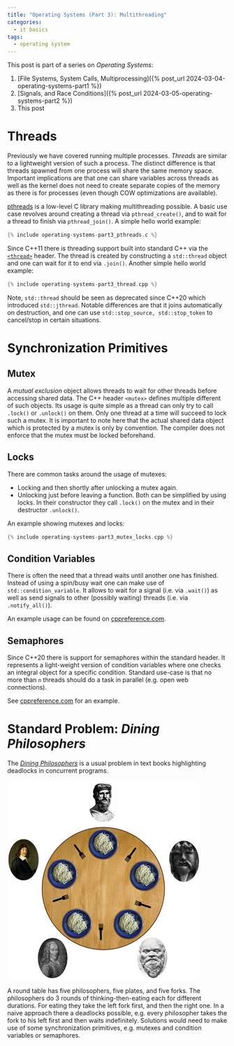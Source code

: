 ```yaml
---
title: "Operating Systems (Part 3): Multithreading"
categories:
  - it basics
tags:
  - operating system
---
```


This post is part of a series on _Operating Systems_:
1. [File Systems, System Calls, Multiprocessing]({% post_url 2024-03-04-operating-systems-part1 %})
2. [Signals, and Race Conditions]({% post_url 2024-03-05-operating-systems-part2 %})
3. This post

# Threads

Previously we have covered running multiple processes.
_Threads_ are similar to a lightweight version of such a process.
The distinct difference is that threads spawned from one process will share the same memory space.
Important implications are that one can share variables across threads as well as the kernel does not need to create separate copies of the memory as there is for processes (even though COW optimizations are available).

[pthreads](https://www.man7.org/linux/man-pages/man7/pthreads.7.html) is a low-level C library making multithreading possible.
A basic use case revolves around creating a thread via `pthread_create()`, and to wait for a thread to finish via `pthread_join()`.
A simple hello world example:
```c
{% include operating-systems-part3_pthreads.c %}
```

Since C++11 there is threading support built into standard C++ via the [`<thread>`](https://en.cppreference.com/w/cpp/thread) header.
The thread is created by constructing a `std::thread` object and one can wait for it to end via `.join()`.
Another simple hello world example:
```c++
{% include operating-systems-part3_thread.cpp %}
```
Note, `std::thread` should be seen as deprecated since C++20 which introduced `std::jthread`.
Notable differences are that it joins automatically on destruction, and one can use `std::stop_source, std::stop_token` to cancel/stop in certain situations.

# Synchronization Primitives

## Mutex

A _mutual exclusion_ object allows threads to wait for other threads before accessing shared data.
The C++ header `<mutex>` defines multiple different of such objects.
Its usage is quite simple as a thread can only try to call `.lock()` or `.unlock()` on them.
Only one thread at a time will succeed to lock such a mutex.
It is important to note here that the actual shared data object which is protected by a mutex is only by convention.
The compiler does not enforce that the mutex must be locked beforehand.

## Locks

There are common tasks around the usage of mutexes:
- Locking and then shortly after unlocking a mutex again.
- Unlocking just before leaving a function.
Both can be simplified by using locks.
In their constructor they call `.lock()` on the mutex and in their destructor `.unlock()`.

An example showing mutexes and locks:
```c++
{% include operating-systems-part3_mutex_locks.cpp %}
```

## Condition Variables

There is often the need that a thread waits until another one has finished.
Instead of using a spin/busy wait one can make use of `std::condition_variable`.
It allows to wait for a signal (i.e. via `.wait()`) as well as send signals to other (possibly waiting) threads (i.e. via `.notify_all()`).

An example usage can be found on [cppreference.com](https://en.cppreference.com/w/cpp/thread/condition_variable).

## Semaphores

Since C++20 there is support for semaphores within the standard <semaphore> header.
It represents a light-weight version of condition variables where one checks an integral object for a specific condition.
Standard use-case is that no more than `n` threads should do a task in parallel (e.g. open web connections).

See [cppreference.com](https://en.cppreference.com/w/cpp/thread/counting_semaphore) for an example.

# Standard Problem: _Dining Philosophers_

The [_Dining Philosophers_](https://en.wikipedia.org/wiki/Dining_philosophers_problem) is a usual problem in text books highlighting deadlocks in concurrent programs.

![Philosophers think and eat](/assets/images/dining_philosophers.png)

A round table has five philosophers, five plates, and five forks.
The philosophers do 3 rounds of thinking-then-eating each for different durations.
For eating they take the left fork first, and then the right one.
In a naive approach there a deadlocks possible, e.g. every philosopher takes the fork to his left first and then waits indefinitely.
Solutions would need to make use of some synchronization primitives, e.g. mutexes and condition variables or semaphores.
